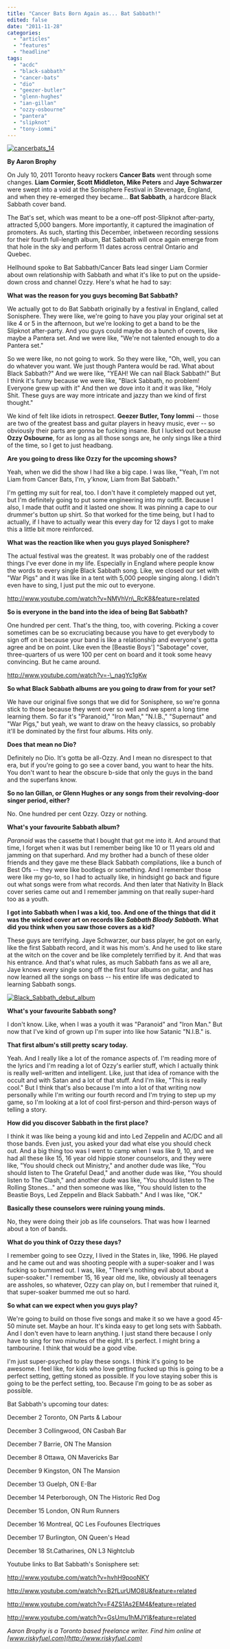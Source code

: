 ```yaml
---
title: "Cancer Bats Born Again as... Bat Sabbath!"
edited: false
date: "2011-11-28"
categories:
  - "articles"
  - "features"
  - "headline"
tags:
  - "acdc"
  - "black-sabbath"
  - "cancer-bats"
  - "dio"
  - "geezer-butler"
  - "glenn-hughes"
  - "ian-gillan"
  - "ozzy-osbourne"
  - "pantera"
  - "slipknot"
  - "tony-iommi"
---
```


[![](http://www.hellbound.ca/wp-content/uploads/2011/11/cancerbats_14-590x393.jpg "cancerbats_14")](http://www.hellbound.ca/wp-content/uploads/2011/11/cancerbats_14.jpg)

**By Aaron Brophy**

On July 10, 2011 Toronto heavy rockers **Cancer Bats** went through some changes. **Liam Cormier, Scott Middleton, Mike Peters** and **Jaye Schwarzer** were swept into a void at the Sonisphere Festival in Stevenage, England, and when they re-emerged they became… **Bat Sabbath**, a hardcore Black Sabbath cover band.

The Bat's set, which was meant to be a one-off post-Slipknot after-party, attracted 5,000 bangers. More importantly, it captured the imagination of promoters. As such, starting this December, inbetween recording sessions for their fourth full-length album, Bat Sabbath will once again emerge from that hole in the sky and perform 11 dates across central Ontario and Quebec.

Hellhound spoke to Bat Sabbath/Cancer Bats lead singer Liam Cormier about own relationship with Sabbath and what it's like to put on the upside-down cross and channel Ozzy. Here's what he had to say:

**What was the reason for you guys becoming Bat Sabbath?**

We actually got to do Bat Sabbath originally by a festival in England, called Sonisphere. They were like, we're going to have you play your original set at like 4 or 5 in the afternoon, but we're looking to get a band to be the Slipknot after-party. And you guys could maybe do a bunch of covers, like maybe a Pantera set. And we were like, "We're not talented enough to do a Pantera set."

So we were like, no not going to work. So they were like, "Oh, well, you can do whatever you want. We just though Pantera would be rad. What about Black Sabbath?" And we were like, "YEAH! We can nail Black Sabbath!" But I think it's funny because we were like, "Black Sabbath, no problem! Everyone grew up with it" And then we dove into it and it was like, "Holy Shit. These guys are way more intricate and jazzy than we kind of first thought."

We kind of felt like idiots in retrospect. **Geezer Butler, Tony Iommi** -- those are two of the greatest bass and guitar players in heavy music, ever -- so obviously their parts are gonna be fucking insane. But I lucked out because **Ozzy Osbourne**, for as long as all those songs are, he only sings like a third of the time, so I get to just headbang.

**Are you going to dress like Ozzy for the upcoming shows?**

Yeah, when we did the show I had like a big cape. I was like, "Yeah, I'm not Liam from Cancer Bats, I'm, y'know, Liam from Bat Sabbath."

I'm getting my suit for real, too. I don't have it completely mapped out yet, but I'm definitely going to put some engineering into my outfit. Because I also, I made that outfit and it lasted one show. It was pinning a cape to our drummer's button up shirt. So that worked for the time being, but I had to actually, if I have to actually wear this every day for 12 days I got to make this a little bit more reinforced.

**What was the reaction like when you guys played Sonisphere?**

The actual festival was the greatest. It was probably one of the raddest things I've ever done in my life. Especially in England where people know the words to every single Black Sabbath song. Like, we closed our set with "War Pigs" and it was like in a tent with 5,000 people singing along. I didn't even have to sing, I just put the mic out to everyone.

http://www.youtube.com/watch?v=NMVhVn\_RcK8&feature=related

**So is everyone in the band into the idea of being Bat Sabbath?**

One hundred per cent. That's the thing, too, with covering. Picking a cover sometimes can be so excruciating because you have to get everybody to sign off on it because your band is like a relationship and everyone's gotta agree and be on point. Like even the \[Beastie Boys'\] "Sabotage" cover, three-quarters of us were 100 per cent on board and it took some heavy convincing. But he came around.

http://www.youtube.com/watch?v=-\_nagYc1gKw

**So what Black Sabbath albums are you going to draw from for your set?**

We have our original five songs that we did for Sonisphere, so we're gonna stick to those because they went over so well and we spent a long time learning them. So far it's "Paranoid," "Iron Man," "N.I.B.," "Supernaut" and "War Pigs," but yeah, we want to draw on the heavy classics, so probably it'll be dominated by the first four albums. Hits only.

**Does that mean no Dio?**

Definitely no Dio. It's gotta be all-Ozzy. And I mean no disrespect to that era, but if you're going to go see a cover band, you want to hear the hits. You don't want to hear the obscure b-side that only the guys in the band and the superfans know.

**So no Ian Gillan, or Glenn Hughes or any songs from their revolving-door singer period, either?**

No. One hundred per cent Ozzy. Ozzy or nothing.

**What's your favourite Sabbath album?**

_Paranoid_ was the cassette that I bought that got me into it. And around that time, I forget when it was but I remember being like 10 or 11 years old and jamming on that superhard. And my brother had a bunch of these older friends and they gave me these Black Sabbath compilations, like a bunch of Best Ofs -- they were like bootlegs or something. And I remember those were like my go-to, so I had to actually like, in hindsight go back and figure out what songs were from what records. And then later that Nativity In Black cover series came out and I remember jamming on that really super-hard too as a youth.

**I got into Sabbath when I was a kid, too. And one of the things that did it was the wicked cover art on records like _Sabbath Bloody Sabbath_. What did you think when you saw those covers as a kid?**

These guys are terrifying. Jaye Schwarzer, our bass player, he got on early, like the first Sabbath record, and it was his mom's. And he used to like stare at the witch on the cover and be like completely terrified by it. And that was his entrance. And that's what rules, as much Sabbath fans as we all are, Jaye knows every single song off the first four albums on guitar, and has now learned all the songs on bass -- his entire life was dedicated to learning Sabbath songs.

[![](http://www.hellbound.ca/wp-content/uploads/2011/11/Black_Sabbath_debut_album.jpg "Black_Sabbath_debut_album")](http://www.hellbound.ca/wp-content/uploads/2011/11/Black_Sabbath_debut_album.jpg)

**What's your favourite Sabbath song?**

I don't know. Like, when I was a youth it was "Paranoid" and "Iron Man." But now that I've kind of grown up I'm super into like how Satanic "N.I.B." is.

**That first album's still pretty scary today.**

Yeah. And I really like a lot of the romance aspects of. I'm reading more of the lyrics and I'm reading a lot of Ozzy's earlier stuff, which I actually think is really well-written and intelligent. Like, just that idea of romance with the occult and with Satan and a lot of that stuff. And I'm like, "This is really cool." But I think that's also because I'm into a lot of that writing now personally while I'm writing our fourth record and I'm trying to step up my game, so I'm looking at a lot of cool first-person and third-person ways of telling a story.

**How did you discover Sabbath in the first place?**

I think it was like being a young kid and into Led Zeppelin and AC/DC and all those bands. Even just, you asked your dad what else you should check out. And a big thing too was I went to camp when I was like 9, 10, and we had all these like 15, 16 year old hippie stoner counselors, and they were like, "You should check out Ministry," and another dude was like, "You should listen to The Grateful Dead," and another dude was like, "You should listen to The Clash," and another dude was like, "You should listen to The Rolling Stones…" and then someone was like, "You should listen to the Beastie Boys, Led Zeppelin and Black Sabbath." And I was like, "OK."

**Basically these counselors were ruining young minds.**

No, they were doing their job as life counselors. That was how I learned about a ton of bands.

**What do you think of Ozzy these days?**

I remember going to see Ozzy, I lived in the States in, like, 1996. He played and he came out and was shooting people with a super-soaker and I was fucking so bummed out. I was, like, "There's nothing evil about about a super-soaker." I remember 15, 16 year old me, like, obviously all teenagers are assholes, so whatever, Ozzy can play on, but I remember that ruined it, that super-soaker bummed me out so hard.

**So what can we expect when you guys play?**

We're going to build on those five songs and make it so we have a good 45-50 minute set. Maybe an hour. It's kinda easy to get long sets with Sabbath. And I don't even have to learn anything. I just stand there because I only have to sing for two minutes of the eight. It's perfect. I might bring a tambourine. I think that would be a good vibe.

I'm just super-psyched to play these songs. I think it's going to be awesome. I feel like, for kids who love getting fucked up this is going to be a perfect setting, getting stoned as possible. If you love staying sober this is going to be the perfect setting, too. Because I'm going to be as sober as possible.

Bat Sabbath's upcoming tour dates:

December 2 Toronto, ON Parts & Labour

December 3 Collingwood, ON Casbah Bar

December 7 Barrie, ON The Mansion

December 8 Ottawa, ON Mavericks Bar

December 9 Kingston, ON The Mansion

December 13 Guelph, ON E-Bar

December 14 Peterborough, ON The Historic Red Dog

December 15 London, ON Rum Runners

December 16 Montreal, QC Les Foufounes Electriques

December 17 Burlington, ON Queen's Head

December 18 St.Catharines, ON L3 Nightclub

Youtube links to Bat Sabbath's Sonisphere set:

http://www.youtube.com/watch?v=hvhH9pooNKY

http://www.youtube.com/watch?v=B2fLurUMO8U&feature=related

http://www.youtube.com/watch?v=F4ZS1As2EM4&feature=related

http://www.youtube.com/watch?v=GsUmu1hMJYI&feature=related

_Aaron Brophy is a Toronto based freelance writer. Find him online at [www.riskyfuel.com](http://www.riskyfuel.com)_

